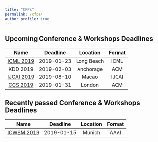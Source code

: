 ```yaml
---
title: "CFPs"
permalink: /cfps/
author_profile: true
---
```



## Upcoming Conference & Workshops Deadlines

| Name                                     | Deadline   | Location   | Format |
| :--------------------------------------: | :--------: | :--------: | :----: |
| [ICML 2019](https://icml.cc/)            | 2019-01-23 | Long Beach | ICML   |
| [KDD 2019](https://www.kdd.org/kdd2019/) | 2019-02-03 | Anchorage  | ACM    | 
| [IJCAI 2019](http://ijcai19.org/)        | 2019-08-10 | Macao      | IJCAI  |
| [CCS 2019](http://ccs2019.sigsac.org/)   | 2019-01-31 | London     | ACM    |


## Recently passed Conference & Workshops Deadlines

| Name                                               | Deadline    | Location | Format |
| :------------------------------------------------: | :---------: | :------: | :----: | 
| [ICWSM 2019](https://www.icwsm.org/2019/index.php) |  2019-01-15 | Munich   | AAAI   |
